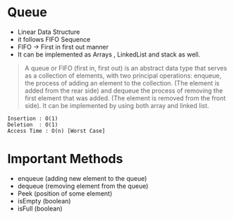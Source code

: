 # Queue

- Linear Data Structure
- it follows FIFO Sequence
- FIFO -> First in first out manner
- It can be implemented as Arrays , LinkedList and stack as well.

> A queue or FIFO (first in, first out) is an abstract data type that serves as a collection of elements, with two principal operations: enqueue, the process of adding an element to the collection. (The element is added from the rear side) and dequeue the process of removing the first element that was added. (The element is removed from the front side). It can be implemented by using both array and linked list.

```
Insertion : O(1)
Deletion  : O(1)
Access Time : O(n) [Worst Case]
```

# Important Methods

- enqueue (adding new element to the queue)
- dequeue (removing element from the queue)
- Peek (position of some element)
- isEmpty (boolean)
- isFull (boolean)
